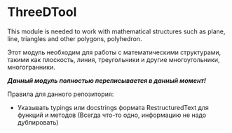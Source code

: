 # ThreeDTool


This module is needed to work with mathematical structures such as plane, line, 
triangles and other polygons, polyhedron.

Этот модуль необходим для работы с математическими структурами, такими как плоскость, линия, 
треугольники и другие многоугольники, многогранники.


***Данный модуль полностью переписывается в данный момент!***

Правила для данного репозитория:
- Указывать typings или docstrings формата RestructuredText для функций и методов (Всегда что-то одно, 
информацию не надо дублировать)

